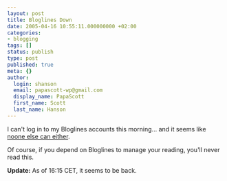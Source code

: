 ```yaml
---
layout: post
title: Bloglines Down
date: 2005-04-16 10:55:11.000000000 +02:00
categories:
- blogging
tags: []
status: publish
type: post
published: true
meta: {}
author:
  login: shanson
  email: papascott-wp@gmail.com
  display_name: PapaScott
  first_name: Scott
  last_name: Hanson
---
```

<p>I can't log in to my Bloglines accounts this morning... and it seems like <a title="Technorati: Search for bloglines" href="http://www.technorati.com/cosmos/search.html?rank=&url=bloglines">noone else can either</a>. </p>
<p>Of course, if you depend on Bloglines to manage your reading, you'll never read this.</p>
<p><strong>Update:</strong> As of 16:15 CET, it seems to be back.</p>
